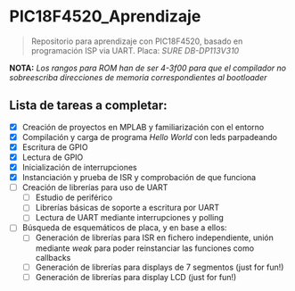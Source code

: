 # PIC18F4520_Aprendizaje

> Repositorio para aprendizaje con PIC18F4520, basado en programación ISP via UART. Placa: _SURE DB-DP113V310_

**NOTA:** _Los rangos para ROM han de ser 4-3f00 para que el compilador no sobreescriba direcciones de memoria correspondientes al bootloader_

## Lista de tareas a completar:

- [x] Creación de proyectos en MPLAB y familiarización con el entorno
- [x] Compilación y carga de programa _Hello World_ con leds parpadeando
- [x] Escritura de GPIO
- [x] Lectura de GPIO
- [x] Inicialización de interrupciones
- [x] Instanciación y prueba de ISR y comprobación de que funciona
- [ ] Creación de librerías para uso de UART
  - [ ] Estudio de periférico
  - [ ] Librerías básicas de soporte a escritura por UART
  - [ ] Lectura de UART mediante interrupciones y polling
- [ ] Búsqueda de esquemáticos de placa, y en base a ellos:
  - [ ] Generación de librerías para ISR en fichero independiente, unión mediante _weak_ para poder reinstanciar las funciones como callbacks
  - [ ] Generación de librerías para displays de 7 segmentos (just for fun!)
  - [ ] Generación de librerías para display LCD (just for fun!)
